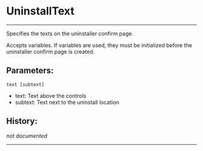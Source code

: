 # UninstallText

---

Specifies the texts on the uninstaller confirm page.

Accepts variables. If variables are used, they must be initialized before the uninstaller confirm page is created.

## Parameters:

    text [subtext]

* text: Text above the controls
* subtext: Text next to the uninstall location

## History:

*not documented*

---
